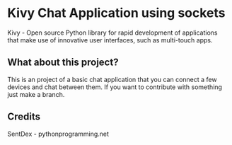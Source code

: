 # Kivy Chat Application using sockets

Kivy - Open source Python library for rapid development of applications
that make use of innovative user interfaces, such as multi-touch apps.

## What about this project?

This is an project of a basic chat application that you can connect a few devices and chat between them. If you want to contribute with something just make a branch.

## Credits
SentDex - pythonprogramming.net
